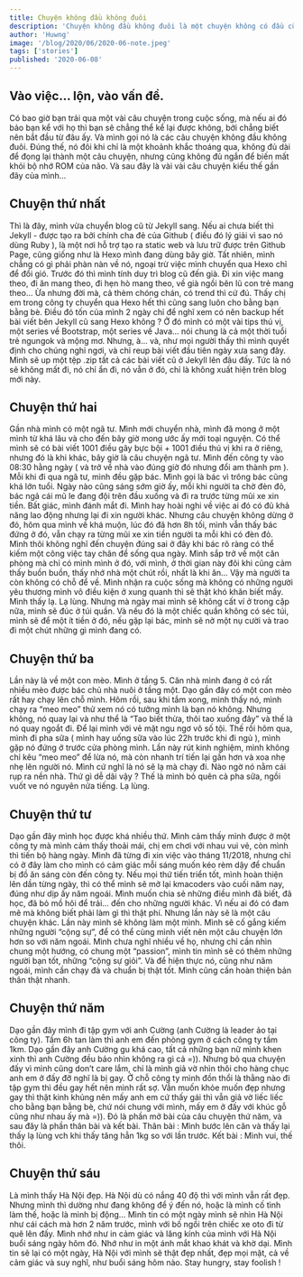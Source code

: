 ```yaml
---
title: Chuyện không đầu không đuôi
description: 'Chuyện không đầu không đuôi là một chuyện không có đầu cũng không có đuôi nên được gọi là chuyện không đầu không đuôi.'
author: 'Huwng'
image: '/blog/2020/06/2020-06-note.jpeg'
tags: ['stories']
published: '2020-06-08'
---
```


## Vào việc… lộn, vào vấn đề.
Có bao giờ bạn trải qua một vài câu chuyện trong cuộc sống, mà nếu ai đó bảo bạn kể với họ thì bạn sẽ chẳng thể kể lại được không, bởi chẳng biết nên bắt đầu từ đâu ấy. Và mình gọi nó là các câu chuyện không đầu không đuôi.
Đúng thế, nó đôi khi chỉ là một khoảnh khắc thoáng qua, không đủ dài để đọng lại thành một câu chuyện, nhưng cũng không đủ ngắn để biến mất khỏi bộ nhớ ROM của não.
Và sau đây là vài vài câu chuyện kiểu thế gần đây của mình…

## Chuyện thứ nhất
Thì là đây, mình vừa chuyển blog cũ từ Jekyll sang. Nếu ai chưa biết thì Jekyll - được tạo ra bởi chính cha đẻ của Github ( điều đó lý giải vì sao nó dùng Ruby ), là một nơi hỗ trợ tạo ra static web và lưu trữ được trên Github Page, cũng giống như là Hexo mình đang dùng bây giờ. Tất nhiên, mình chẳng có gì phải phàn nàn về nó, ngoại trừ việc mình chuyển qua Hexo chỉ để đổi gió. Trước đó thì mình tính duy trì blog cũ đến già. Đi xin việc mang theo, đi ăn mang theo, đi hẹn hò mang theo, về già ngồi bên lũ con trẻ mang theo… Ừa nhưng đời mà, cả thèm chóng chán, có trend thì cứ đú. Thấy chị em trong công ty chuyển qua Hexo hết thì cũng sang luôn cho bằng bạn bằng bè. Điều đó tốn của mình 2 ngày chỉ để nghĩ xem có nên backup hết bài viết bên Jekyll cũ sang Hexo không ? Ở đó mình có một vài tips thú vị, một series về Bootstrap, một series về Java… nói chung là cả một thời tuổi trẻ ngungok và mộng mơ.
Nhưng, à… và, như mọi người thấy thì mình quyết định cho chúng nghỉ ngơi, và chỉ reup bài viết đầu tiên ngày xưa sang đây. Mình sẽ up một tệp .zip tất cả các bài viết cũ ở Jekyll lên đâu đấy. Tức là nó sẽ không mất đi, nó chỉ ẩn đi, nó vẫn ở đó, chỉ là không xuất hiện trên blog mới này.

## Chuyện thứ hai
Gần nhà mình có một ngã tư.
Mình mới chuyển nhà, mình đã mong ở một mình từ khá lâu và cho đến bây giờ mong ước ấy mới toại nguyện. Có thể mình sẽ có bài viết 1001 điều gây bực bội + 1001 điều thú vị khi ra ở riêng, nhưng đó là khi khác, bây giờ là câu chuyện ngã tư.
Mình đến công ty vào 08:30 hằng ngày ( và trở về nhà vào đúng giờ đó nhưng đổi am thành pm ). Mỗi khi đi qua ngã tư, mình đều gặp bác. Mình gọi là bác vì trông bác cũng khá lớn tuổi. Ngày nào cũng sáng sớm giờ ấy, mỗi khi người ta chờ đèn đỏ, bác ngả cái mũ le đang đội trên đầu xuống và đi ra trước từng mũi xe xin tiền.
Bất giác, mình đánh mắt đi.
Mình hay hoài nghi về việc ai đó có đủ khả năng lao động nhưng lại đi xin người khác.
Nhưng câu chuyện không dừng ở đó, hôm qua mình về khá muộn, lúc đó đã hơn 8h tối, mình vẫn thấy bác đứng ở đó, vẫn chạy ra từng mũi xe xin tiền người ta mỗi khi có đèn đỏ.
Mình thôi không nghĩ đến chuyện đúng sai ở đây khi bác rõ ràng có thể kiếm một công việc tay chân để sống qua ngày. Mình sắp trở về một căn phòng mà chỉ có mình mình ở đó, với mình, ở thời gian này đôi khi cũng cảm thấy buồn buồn, thấy nhớ nhà một chút rồi, nhất là khi ăn… Vậy mà người ta còn không có chỗ để về. Mình nhận ra cuộc sống mà không có những người yêu thương mình vô điều kiện ở xung quanh thì sẽ thật khó khăn biết mấy.
Mình thấy lạ.
Lạ lùng.
Nhưng mà ngày mai mình sẽ không cất ví ở trong cặp nữa, mình sẽ đúc ở túi quần. Và nếu đó là một chiếc quần không có séc túi, mình sẽ để một ít tiền ở đó, nếu gặp lại bác, mình sẽ nở một nụ cười và trao đi một chút những gì mình đang có.

## Chuyện thứ ba
Lần này là về một con mèo.
Mình ở tầng 5. Căn nhà mình đang ở có rất nhiều mèo được bác chủ nhà nuôi ở tầng một. Dạo gần đây có một con mèo rất hay chạy lên chỗ mình.
Hôm rồi, sau khi tắm xong, mình thấy nó, mình chạy ra “meo meo” thử xem nó có tưởng mình là bạn nó không. Nhưng không, nó quay lại và như thể là “Tao biết thừa, thôi tao xuống đây” và thế là nó quay ngoắt đi. Để lại mình với vẻ mặt ngu ngơ vô số tội.
Thế rồi hôm qua, mình đi pha sữa ( mình hay uống sữa vào lúc 22h trước khi đi ngủ ), mình gặp nó đứng ở trước cửa phòng mình. Lần này rút kinh nghiệm, mình không chỉ kêu “meo meo” để lừa nó, mà còn nhanh trí tiến lại gần hơn và xoa nhẹ nhẹ lên người nó. Mình cứ nghĩ là nó sẽ lạ mà chạy đi. Nào ngờ nó nằm cái rụp ra nền nhà.
Thứ gì dễ dãi vậy ?
Thế là mình bỏ quên cả pha sữa, ngồi vuốt ve nó nguyên nửa tiếng.
Lạ lùng.

## Chuyện thứ tư
Dạo gần đây mình học được khá nhiều thứ.
Mình cảm thấy mình được ở một công ty mà mình cảm thấy thoải mái, chị em chơi với nhau vui vẻ, còn mình thì tiến bộ hàng ngày. Mình đã từng đi xin việc vào tháng 11/2018, nhưng chỉ có ở đây làm cho mình có cảm giác mỗi sáng muốn kéo rèm dậy để chuẩn bị đồ ăn sáng còn đến công ty.
Nếu mọi thứ tiến triển tốt, mình hoàn thiện lên dần từng ngày, thì có thể mình sẽ mở lại kmacoders vào cuối năm nay, đúng như dịp ấy năm ngoái.
Mình muốn chia sẻ những điều mình đã biết, đã học, đã bỏ mồ hôi để trải… đến cho những người khác. Vì nếu ai đó có đam mê mà không biết phải làm gì thì thật phí.
Nhưng lần này sẽ là một câu chuyện khác.
Lần này mình sẽ không làm một mình.
Mình sẽ cố gắng kiếm những người “cộng sự”, để có thể cùng mình viết nên một câu chuyện lớn hơn so với năm ngoái. Mình chưa nghĩ nhiều về họ, nhưng chỉ cần nhìn chung một hướng, có chung một “passion”, mình tin mình sẽ có thêm những người bạn tốt, những “cộng sự giỏi”.
Và để hiện thực nó, cũng như năm ngoái, mình cần chạy đà và chuẩn bị thật tốt.
Mình cũng cần hoàn thiện bản thân thật nhanh.

## Chuyện thứ năm
Dạo gần đây mình đi tập gym với anh Cường (anh Cường là leader ảo tại công ty).
Tầm 6h tan làm thì anh em đến phòng gym ở cách công ty tầm 1km. Dạo gần đây anh Cường gu khá cao, tất cả những bạn nữ mình khen xinh thì anh Cường đều bảo nhìn không ra gì cả =)).
Nhưng bỏ qua chuyện đấy vì mình cũng don’t care lắm, chỉ là mình giả vờ nhìn thôi cho hàng chục anh em ở đấy đỡ nghĩ là bị gay. Ở chỗ công ty mình đồn thổi là thằng nào đi tập gym thì đều gay hết nên mình rất sợ. Vẫn muốn khỏe muốn đẹp nhưng gay thì thật kinh khủng nên mấy anh em cứ thấy gái thì vẫn giả vờ liếc liếc cho bằng bạn bằng bè, chứ nói chung với mình, mấy em ở đấy với khúc gỗ cũng như nhau ấy mà =)).
Đó là phần mở bài của câu chuyện thứ năm, và sau đây là phần thân bài và kết bài.
Thân bài : Mình bước lên cân và thấy lại thấy lạ lùng vch khi thấy tăng hẳn 1kg so với lần trước.
Kết bài : Mình vui, thế thôi.

## Chuyện thứ sáu
Là mình thấy Hà Nội đẹp.
Hà Nội dù có nắng 40 độ thì với mình vẫn rất đẹp.
Nhưng mình thì dường như đang không để ý đến nó, hoặc là mình cố tình làm thế, hoặc là mình bị động…
Mình tin có một ngày mình sẽ nhìn Hà Nội như cái cách mà hơn 2 năm trước, mình với bố ngồi trên chiếc xe oto đi từ quê lên đấy. Mình nhớ như in cảm giác và lăng kính của mình với Hà Nội buổi sáng ngày hôm đó. Nhớ như in một ánh mắt khao khát và khờ dại.
Mình tin sẽ lại có một ngày, Hà Nội với mình sẽ thật đẹp nhất, đẹp mọi mặt, cả về cảm giác và suy nghĩ, như buổi sáng hôm nào.
Stay hungry, stay foolish !
